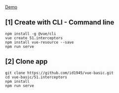 [Demo](https://id1945.github.io/vue-basic/51.interceptors/dist "Demo")

## [1] Create with CLI - Command line
```
npm install -g @vue/cli
vue create 51.interceptors
npm install vue-resource --save
npm run serve
```

## [2] Clone app
```
git clone https://github.com/id1945/vue-basic.git
cd vue-basic/51.interceptors
npm install
npm run serve
```